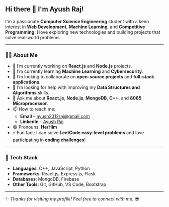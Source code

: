 ## Hi there 👋 I'm Ayush Raj!

I'm a passionate **Computer Science Engineering** student with a keen interest in **Web Development**, **Machine Learning**, and **Competitive Programming**. I love exploring new technologies and building projects that solve real-world problems. 

---

### 👨‍💻 About Me
- 🔭 I’m currently working on **React.js** and **Node.js** projects.  
- 🌱 I’m currently learning **Machine Learning** and **Cybersecurity**.  
- 👯 I’m looking to collaborate on **open-source projects** and **full-stack applications**.  
- 🤔 I’m looking for help with improving my **Data Structures and Algorithms** skills.  
- 💬 Ask me about **React.js**, **Node.js**, **MongoDB**, **C++**, and **8085 Microprocessor**.  
- 📫 How to reach me:  
   - **Email** – [ayush2312raj@gmail.com](mailto:ayush2312raj@gmail.com)  
   - **LinkedIn** – [Ayush Raj]([https://www.linkedin.com/in/your-profile](https://www.linkedin.com/in/ayush-raj-786578292))  
- 😄 Pronouns: **He/Him**  
- ⚡ Fun fact: I can solve **LeetCode easy-level problems** and love participating in **coding challenges**!  

---

### 🚀 Tech Stack
- **Languages**: C++, JavaScript, Python  
- **Frameworks**: React.js, Express.js, Flask  
- **Databases**: MongoDB, Firebase  
- **Other Tools**: Git, GitHub, VS Code, Bootstrap  


---

✨ _Thanks for visiting my profile! Feel free to connect with me._ 😎
